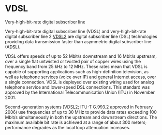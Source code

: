 # VDSL


Very-high-bit-rate digital subscriber line

Very-high-bit-rate digital subscriber line (VDSL) and very-high-bit-rate
digital subscriber line 2 [VDSL2](2) are digital subscriber line (DSL)
technologies providing data transmission faster than asymmetric digital
subscriber line (ADSL).

VDSL offers speeds of up to 52 Mbit/s downstream and 16 Mbit/s upstream,
over a single flat untwisted or twisted pair of copper wires using the
frequency band from 25 kHz to 12 MHz. These rates mean that VDSL is
capable of supporting applications such as high-definition television,
as well as telephone services (voice over IP) and general Internet
access, over a single connection. VDSL is deployed over existing wiring
used for analog telephone service and lower-speed DSL connections. This
standard was approved by the International Telecommunication Union (ITU)
in November 2001.

Second-generation systems (VDSL2; ITU-T G.993.2 approved in February
2006) use frequencies of up to 30 MHz to provide data rates exceeding
100 Mbit/s simultaneously in both the upstream and downstream
directions. The maximum available bit rate is achieved at a range of
about 300 meters; performance degrades as the local loop attenuation
increases.

